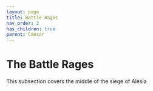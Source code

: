 ```yaml
---
layout: page
title: Battle Rages
nav_order: 2
has_children: true
parent: Caesar
---
```


# The Battle Rages

This subsection covers the middle of the siege of Alesia
